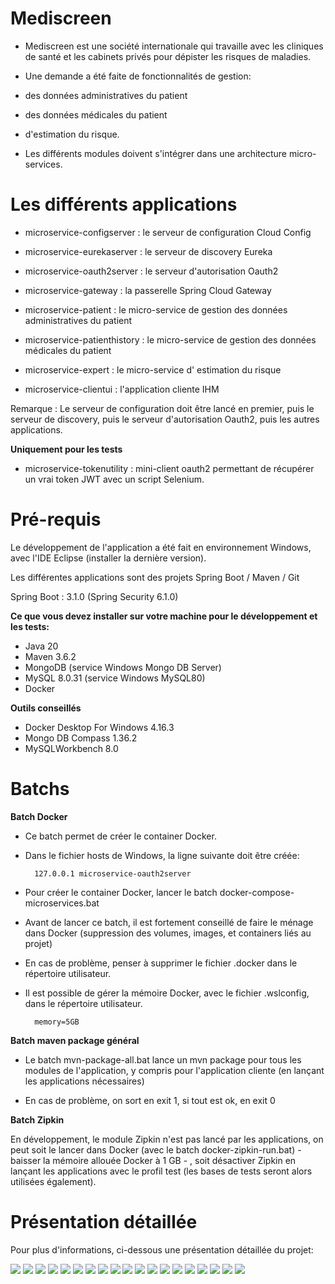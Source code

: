 <link rel="stylesheet" href="md/readme.css">

# <b>Mediscreen</b> #
- Mediscreen est une société internationale qui travaille avec les cliniques de santé et les
cabinets privés pour dépister les risques de maladies.


- Une demande a été faite de fonctionnalités de gestion: 


- des données administratives du patient 	
- des données médicales du patient	
- d'estimation du risque.


- Les différents modules doivent s'intégrer dans une architecture micro-services.

# <b>Les différents applications</b> #

 
 - microservice-<r>configserver</r>  : le serveur de configuration Cloud Config
 
 
 - microservice-<r>eurekaserver</r>  : le serveur de discovery Eureka
 
 
 - microservice-<r>oauth2server</r>  : le serveur d'autorisation Oauth2
 
 
 - microservice-<r>gateway</r>       : la passerelle Spring Cloud Gateway
 
 

 - microservice-<r>patient</r>       : le micro-service de gestion des données administratives du patient
 
 
 
 - microservice-<r>patienthistory</r>       : le micro-service de gestion des données médicales du patient
 
 
 
  - microservice-<r>expert</r>       : le micro-service d' estimation du risque
  
  
  
  - microservice-<r>clientui</r>       : l'application cliente IHM
  
  
<g>Remarque</g> : Le serveur de configuration doit être lancé en premier, puis le serveur de discovery, puis le serveur d'autorisation
  Oauth2, puis les autres applications.
<p/> 
  

<b>Uniquement pour les tests</b>
  
  
  - microservice-<r>tokenutility</r>       :  mini-client oauth2 permettant de récupérer un vrai token JWT avec un script Selenium.
 

 	

# <b>Pré-requis</b> #

Le développement de l'application a été fait en environnement <r>Windows</r>, avec l'IDE <r>Eclipse</r> (installer la dernière version).

Les différentes applications sont des projets Spring Boot / Maven / Git

Spring Boot : 3.1.0    (Spring Security 6.1.0)



<b>Ce que vous devez installer sur votre machine pour le développement et les tests:</b>

- Java 20
- Maven 3.6.2
- MongoDB   (service Windows Mongo DB Server)
- MySQL 8.0.31   (service Windows MySQL80)
- Docker 

<b>Outils conseillés</b>

- Docker Desktop For Windows 4.16.3
- Mongo DB Compass 1.36.2
- MySQLWorkbench 8.0 

# <b>Batchs</b>

<b>Batch Docker</b>

- Ce batch permet de créer le container Docker.


- Dans le fichier hosts de Windows, la ligne suivante doit être créée:

		127.0.0.1 microservice-oauth2server

- Pour créer le container Docker, lancer le batch <r>docker-compose-microservices.bat</r>


- Avant de lancer ce batch, il est fortement conseillé de faire le ménage dans Docker 
(suppression des volumes, images, et containers liés au projet)


- En cas de problème, penser à supprimer le fichier <r>.docker</r> dans le répertoire utilisateur.


- Il est possible de gérer la mémoire Docker, avec le fichier <r>.wslconfig</r>, dans le répertoire utilisateur.

		memory=5GB 

<b>Batch maven package général</b>

- Le batch <r>mvn-package-all.bat</r> lance un mvn package pour tous les modules de l'application, y compris pour l'application
cliente (en lançant les applications nécessaires)


- En cas de problème, on sort en exit 1, si tout est ok, en exit 0

<b>Batch Zipkin</b>

En développement, le module Zipkin n'est pas lancé par les applications, on peut soit le lancer dans Docker (avec le <r>batch docker-zipkin-run.bat</r>) - baisser la mémoire allouée  Docker à 1 GB - , 
soit désactiver Zipkin en lançant les applications avec le profil <r>test</r> (les bases de tests seront alors utilisées également).


# <b>Présentation détaillée</b>
Pour plus d'informations, ci-dessous une présentation détaillée du projet: 


![](md/Slide1.jpg)
![](md/Slide2.jpg)
![](md/Slide3.jpg)
![](md/Slide4.jpg)
![](md/Slide5.jpg)
![](md/Slide6.jpg)
![](md/Slide7.jpg)
![](md/Slide8.jpg)
![](md/Slide9.jpg)
![](md/Slide10.jpg)
![](md/Slide11.jpg)
![](md/Slide12.jpg)
![](md/Slide13.jpg)
![](md/Slide14.jpg)
![](md/Slide15.jpg)
![](md/Slide16.jpg)
![](md/Slide17.jpg)
![](md/Slide18.jpg)
![](md/Slide19.jpg)







